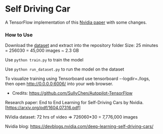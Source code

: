 # Self Driving Car

A TensorFlow implementation of this [Nvidia paper](https://arxiv.org/pdf/1604.07316.pdf) with some changes.

### How to Use
Download the [dataset](https://drive.google.com/file/d/0B-KJCaaF7elleG1RbzVPZWV4Tlk/view) and extract into the repository folder Size: 25 minutes = 256030 = 45,000 images ~ 2.3 GB

Use `python train.py` to train the model

Use `python run_dataset.py` to run the model on the dataset

To visualize training using Tensorboard use tensorboard --logdir=./logs, then open http://0.0.0.0:6006/ into your web browser.


* Credits: https://github.com/SullyChen/Autopilot-TensorFlow

Research paper: End to End Learning for Self-Driving Cars by Nvidia. [https://arxiv.org/pdf/1604.07316.pdf]

NVidia dataset: 72 hrs of video => 726060*30 = 7,776,000 images

Nvidia blog: https://devblogs.nvidia.com/deep-learning-self-driving-cars/
